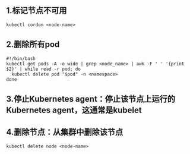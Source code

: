 ## 1.标记节点不可用

```
kubectl cordon <node-name>
```

## 2.删除所有pod

```
#!/bin/bash
kubectl get pods -A -o wide | grep <node_name> | awk -F ' ' '{print $2}' | while read -r pod; do
  kubectl delete pod "$pod" -n <namespace>
done
```

## 3.停止Kubernetes agent：停止该节点上运行的Kubernetes agent，这通常是kubelet

## 4.删除节点：从集群中删除该节点

```
kubectl delete node <node-name>
```
